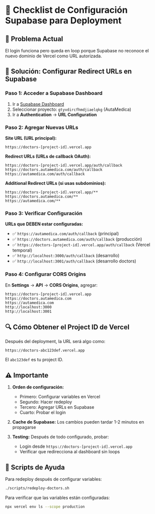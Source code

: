 # 🔧 Checklist de Configuración Supabase para Deployment

## 📍 **Problema Actual**
El login funciona pero queda en loop porque Supabase no reconoce el nuevo dominio de Vercel como URL autorizada.

## 🎯 **Solución: Configurar Redirect URLs en Supabase**

### **Paso 1: Acceder a Supabase Dashboard**
1. Ir a [Supabase Dashboard](https://supabase.com/dashboard)
2. Seleccionar proyecto: `gtyvdircfhmdjiaelqkg` (AutaMedica)
3. Ir a **Authentication** → **URL Configuration**

### **Paso 2: Agregar Nuevas URLs**

**Site URL (URL principal):**
```
https://doctors-[project-id].vercel.app
```

**Redirect URLs (URLs de callback OAuth):**
```
https://doctors-[project-id].vercel.app/auth/callback
https://doctors.autamedica.com/auth/callback
https://autamedica.com/auth/callback
```

**Additional Redirect URLs (si usas subdominios):**
```
https://doctors-[project-id].vercel.app/**
https://doctors.autamedica.com/**
https://autamedica.com/**
```

### **Paso 3: Verificar Configuración**

**URLs que DEBEN estar configuradas:**
- ✅ `https://autamedica.com/auth/callback` (principal)
- ✅ `https://doctors.autamedica.com/auth/callback` (producción)
- ✅ `https://doctors-[project-id].vercel.app/auth/callback` (Vercel temporal)
- ✅ `http://localhost:3000/auth/callback` (desarrollo)
- ✅ `http://localhost:3001/auth/callback` (desarrollo doctors)

### **Paso 4: Configurar CORS Origins**

En **Settings** → **API** → **CORS Origins**, agregar:
```
https://doctors-[project-id].vercel.app
https://doctors.autamedica.com  
https://autamedica.com
http://localhost:3000
http://localhost:3001
```

## 🔍 **Cómo Obtener el Project ID de Vercel**

Después del deployment, la URL será algo como:
```
https://doctors-abc123def.vercel.app
```

El `abc123def` es tu project ID.

## ⚠️ **Importante**

1. **Orden de configuración:**
   - Primero: Configurar variables en Vercel
   - Segundo: Hacer redeploy
   - Tercero: Agregar URLs en Supabase
   - Cuarto: Probar el login

2. **Cache de Supabase:** Los cambios pueden tardar 1-2 minutos en propagarse

3. **Testing:** Después de todo configurado, probar:
   - Login desde `https://doctors-[project-id].vercel.app`
   - Verificar que redirecciona al dashboard sin loops

## 🚀 **Scripts de Ayuda**

Para redeploy después de configurar variables:
```bash
./scripts/redeploy-doctors.sh
```

Para verificar que las variables están configuradas:
```bash
npx vercel env ls --scope production
```